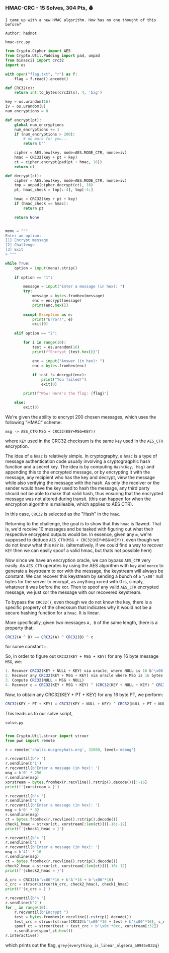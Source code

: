### HMAC-CRC - 15 Solves, 304 Pts, 🩸
```
I came up with a new HMAC algorithm. How has no one thought of this before?

Author: hadnot
```

`hmac-crc.py`
```py
from Crypto.Cipher import AES
from Crypto.Util.Padding import pad, unpad
from binascii import crc32
import os

with open("flag.txt", "r") as f:
    flag = f.read().encode()

def CRC32(x):
    return int.to_bytes(crc32(x), 4, 'big')

key = os.urandom(16)
iv = os.urandom(8)
num_encryptions = 0

def encrypt(pt):
    global num_encryptions
    num_encryptions += 1
    if (num_encryptions > 200):
        # no more for you...
        return b""

    cipher = AES.new(key, mode=AES.MODE_CTR, nonce=iv)
    hmac = CRC32(key + pt + key)
    ct = cipher.encrypt(pad(pt + hmac, 16))
    return ct

def decrypt(ct):
    cipher = AES.new(key, mode=AES.MODE_CTR, nonce=iv)
    tmp = unpad(cipher.decrypt(ct), 16)
    pt, hmac_check = tmp[:-4], tmp[-4:]

    hmac = CRC32(key + pt + key)
    if (hmac_check == hmac):
        return pt

    return None


menu = """
Enter an option:
[1] Encrypt message
[2] Challenge
[3] Exit
> """

while True:
    option = input(menu).strip()
    
    if option == "1":

        message = input("Enter a message (in hex): ")
        try:
            message = bytes.fromhex(message)
            enc = encrypt(message)
            print(enc.hex())
            
        except Exception as e:
            print("Error!", e)
            exit(0)
        
    elif option == "2":

        for i in range(10):
            test = os.urandom(16)
            print(f"Encrypt {test.hex()}")

            enc = input("Answer (in hex): ")
            enc = bytes.fromhex(enc)
            
            if test != decrypt(enc):
                print("You failed!")
                exit(0)

        print(f"Wow! Here's the flag: {flag}")

    else:
        exit(0)
```

We're given the ability to encrypt 200 chosen messages, which uses the following "HMAC" scheme:

`msg -> AES_CTR(MSG + CRC32(KEY+MSG+KEY))`

where `KEY` used in the CRC32 checksum is the same `key` used in the `AES_CTR` encryption.

The idea of a `hmac` is relatively simple. In cryptography, a `hmac` is a type of message authentication code usually involving a cryptograqphic hash function and a secret key. The idea is by computing `Hash(Key, Msg)` and appending this to the encrypted message, or by encrypting it with the message, any recipient who has the key and decrypt, view the message while also verifying the message with the hash. As only the receiver or the sender would have the key used to hash the message, any third party should not be able to make that valid hash, thus ensuring that the encrypted message was not altered during transit. (this can happen for when the encryption algorithm is malleable, which applies to AES CTR).

In this case, `CRC32` is selected as the "Hash" in the `hmac`.

Returning to the challenge, the goal is to show that this `hmac` is flawed. That is, we'd receive 10 messages and be tasked with figuring out what their respective encrypted outputs would be. In essence, given any `m`, we're supposed to deduce `AES_CTR(MSG + CRC32(KEY+MSG+KEY))`, even though we do not know what this `KEY` is. (alternatively, if we could find a way to recover `KEY` then we can easily spoof a valid hmac, but thats not possible here)

Now since we have an encryption oracle, we can bypass `AES_CTR` very easily. As `AES_CTR` operates by using the AES algorithm with `key` and `nonce` to generate a keystream to xor with the message, the keystream will always be constant. We can recover this keystream by sending a bunch of `b'\x00'` null bytes for the server to encrypt, as anything xored with 0 is, simply, whatever it was before the xor. Then to spoof any valid `AES_CTR` encrypted message, we just xor the message with our recovered keystream.

To bypass the `CRC32()`, even though we do not know the key, there is a specific property of the checksum that indicates why it would not be a secure hashing function for a `hmac`. It is linear.

More specifically, given two messages `A, B` of the same length, there is a property that;

```js
CRC32(A ^ B) == CRC32(A) ^ CRC32(B) ^ c
```
for some constant `c`.

So, in order to figure out `CRC32(KEY + MSG + KEY)` for any 16 byte message `MSG`, we:

```js
1. Recover CRC32(KEY + NULL + KEY) via oracle, where NULL is 16 b'\x00' bytes
2. Recover any CRC32(KEY + MSG + KEY) via oracle where MSG is 16 bytes long and can be anything (eg. b'A' * 16)
3. Compute CRC32(NULL + MSG + NULL)
4. Recover c = CRC32(KEY + MSG + KEY) ^ (CRC32(KEY + NULL + KEY) ^ CRC32(NULL + MSG + NULL)) using the linear relation described earlier
```

Now, to obtain any CRC32(KEY + PT + KEY) for any 16 byte PT, we perform:

```js
CRC32(KEY + PT + KEY) = CRC32(KEY + NULL + KEY) ^ CRC32(NULL + PT + NULL) ^ c
```

This leads us to our solve script,

`solve.py`
```py

from Crypto.Util.strxor import strxor
from pwn import remote

r = remote('challs.nusgreyhats.org', 32000, level='debug')

r.recvuntil(b'> ')
r.sendline(b'1')
r.recvuntil(b'Enter a message (in hex): ')
msg = b'0' * 256
r.sendline(msg)
xorstream = bytes.fromhex(r.recvline().rstrip().decode())[:-16]
print(f'{xorstream = }')

r.recvuntil(b'> ')
r.sendline(b'1')
r.recvuntil(b'Enter a message (in hex): ')
msg = b'0' * 32
r.sendline(msg)
ct = bytes.fromhex(r.recvline().rstrip().decode())
check1_hmac = strxor(ct, xorstream[:len(ct)])[-16:-12]
print(f'{check1_hmac = }')

r.recvuntil(b'> ')
r.sendline(b'1')
r.recvuntil(b'Enter a message (in hex): ')
msg = b'41' * 16
r.sendline(msg)
ct = bytes.fromhex(r.recvline().rstrip().decode())
check2_hmac = strxor(ct, xorstream[:len(ct)])[-16:-12]
print(f'{check2_hmac = }')

A_crc = CRC32(b'\x00'*16 + b'A'*16 + b'\x00'*16)
c_crc = strxor(strxor(A_crc, check2_hmac), check1_hmac)
print(f'{c_crc = }')

r.recvuntil(b'> ')
r.sendline(b'2')
for _ in range(10):
    r.recvuntil(b"Encrypt ")
    test = bytes.fromhex(r.recvline().rstrip().decode())
    test_crc = strxor(strxor(CRC32(b'\x00'*16 + test + b'\x00'*16), c_crc), check1_hmac)
    spoof_ct = strxor(test + test_crc + b'\x0c'*0xc, xorstream[:32])
    r.sendline(spoof_ct.hex())
r.interactive()
```

which prints out the flag, 
`grey{everything_is_linear_algebra_a0945v832q}`